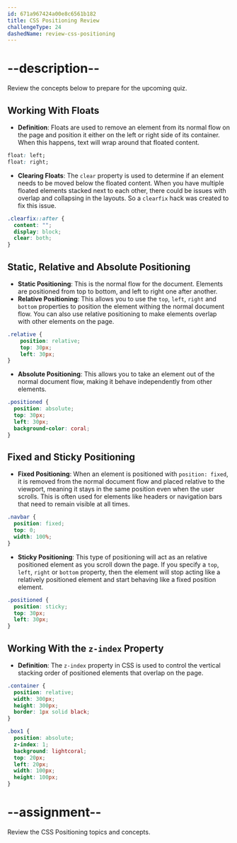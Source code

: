 ```yaml
---
id: 671a967424a00e8c6561b182
title: CSS Positioning Review
challengeType: 24
dashedName: review-css-positioning
---
```


# --description--

Review the concepts below to prepare for the upcoming quiz.

## Working With Floats

- **Definition**: Floats are used to remove an element from its normal flow on the page and position it either on the left or right side of its container. When this happens, text will wrap around that floated content.

```css
float: left;
float: right;
```

- **Clearing Floats**: The `clear` property is used to determine if an element needs to be moved below the floated content. When you have multiple floated elements stacked next to each other, there could be issues with overlap and collapsing in the layouts. So a `clearfix` hack was created to fix this issue.

```css
.clearfix::after {
  content: "";
  display: block;
  clear: both;
}
```

## Static, Relative and Absolute Positioning

- **Static Positioning**: This is the normal flow for the document. Elements are positioned from top to bottom, and left to right one after another.
- **Relative Positioning**: This allows you to use the `top`, `left`, `right` and `bottom` properties to position the element withing the normal document flow. You can also use relative positioning to make elements overlap with other elements on the page.

```css
.relative {
    position: relative;
    top: 30px;
    left: 30px;
}
```

- **Absolute Positioning**: This allows you to take an element out of the normal document flow, making it behave independently from other elements.

```css
.positioned {
  position: absolute;
  top: 30px;
  left: 30px;
  background-color: coral;
}
```

## Fixed and Sticky Positioning

- **Fixed Positioning**: When an element is positioned with `position: fixed`, it is removed from the normal document flow and placed relative to the viewport, meaning it stays in the same position even when the user scrolls. This is often used for elements like headers or navigation bars that need to remain visible at all times.

```css
.navbar {
  position: fixed; 
  top: 0; 
  width: 100%; 
}
```

- **Sticky Positioning**: This type of positioning will act as an relative positioned element as you scroll down the page. If you specify a `top`, `left`, `right` or `bottom` property, then the element will stop acting like a relatively positioned element and start behaving like a fixed position element.

```css
.positioned {
  position: sticky;
  top: 30px;
  left: 30px;
}
```

## Working With the `z-index` Property

- **Definition**: The `z-index` property in CSS is used to control the vertical stacking order of positioned elements that overlap on the page.

```css
.container {
  position: relative;
  width: 300px;
  height: 300px;
  border: 1px solid black;
}

.box1 {
  position: absolute;
  z-index: 1;
  background: lightcoral;
  top: 20px;
  left: 20px;
  width: 100px;
  height: 100px;
}
```

# --assignment--

Review the CSS Positioning topics and concepts.
